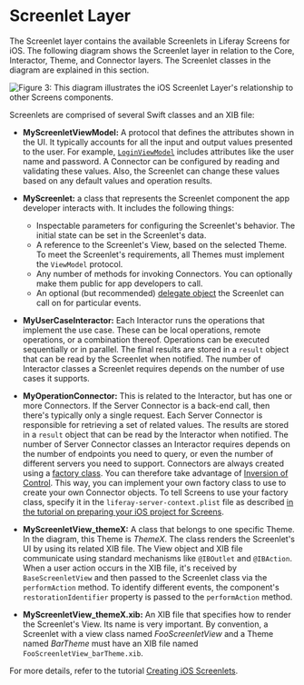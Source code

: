 # Screenlet Layer

The Screenlet layer contains the available Screenlets in Liferay Screens for
iOS. The following diagram shows the Screenlet layer in relation to the Core,
Interactor, Theme, and Connector layers. The Screenlet classes in the diagram 
are explained in this section. 

![Figure 3: This diagram illustrates the iOS Screenlet Layer's relationship to other Screens components.](../../../../images/screens-ios-architecture-03.png)

Screenlets are comprised of several Swift classes and an XIB file:

-   **MyScreenletViewModel:** A protocol that defines the attributes shown in 
    the UI. It typically accounts for all the input and output values presented 
    to the user. For example, 
    [`LoginViewModel`](https://github.com/liferay/liferay-screens/blob/master/ios/Framework/Core/Auth/LoginScreenlet/LoginViewModel.swift)
    includes attributes like the user name and password. A Connector can be
    configured by reading and validating these values. Also, the Screenlet can 
    change these values based on any default values and operation results. 

-   **MyScreenlet:**  a class that represents the Screenlet component the app
    developer interacts with. It includes the following things:

    -   Inspectable parameters for configuring the Screenlet's behavior. The
        initial state can be set in the Screenlet's data. 
    -   A reference to the Screenlet's View, based on the selected Theme. To 
        meet the Screenlet's requirements, all Themes must implement the 
        `ViewModel` protocol. 
    -   Any number of methods for invoking Connectors. You can optionally make 
        them public for app developers to call.  
    -   An optional (but recommended)
        [delegate object](https://developer.apple.com/library/ios/documentation/general/conceptual/DevPedia-CocoaCore/Delegation.html)
        the Screenlet can call on for particular events. 

-   **MyUserCaseInteractor:**  Each Interactor runs the operations that 
    implement the use case. These can be local operations, remote operations, or 
    a combination thereof. Operations can be executed sequentially or in 
    parallel. The final results are stored in a `result` object that can be read 
    by the Screenlet when notified. The number of Interactor classes a Screenlet 
    requires depends on the number of use cases it supports. 

-   **MyOperationConnector:** This is related to the Interactor, but has one or 
    more Connectors. If the Server Connector is a back-end call, then there's 
    typically only a single request. Each Server Connector is responsible for 
    retrieving a set of related values. The results are stored in a `result` 
    object that can be read by the Interactor when notified. The number of 
    Server Connector classes an Interactor requires depends on the number of 
    endpoints you need to query, or even the number of different servers you 
    need to support. Connectors are always created using a 
    [factory class](https://en.wikipedia.org/wiki/Abstract_factory_pattern). 
    You can therefore take advantage of 
    [Inversion of Control](https://en.wikipedia.org/wiki/Inversion_of_control). 
    This way, you can implement your own factory class to use to create your own 
    Connector objects. To tell Screens to use your factory class, specify it in 
    the `liferay-server-context.plist` file as described 
    [in the tutorial on preparing your iOS project for Screens](/develop/tutorials/-/knowledge_base/7-0/preparing-ios-projects-for-liferay-screens#configuring-communication-with-liferay). 

-   **MyScreenletView_themeX:** A class that belongs to one specific Theme. In 
    the diagram, this Theme is *ThemeX*. The class renders the Screenlet's UI by 
    using its related XIB file. The View object and XIB file communicate using 
    standard mechanisms like `@IBOutlet` and `@IBAction`. When a user action 
    occurs in the XIB file, it's received by `BaseScreenletView` and then passed 
    to the Screenlet class via the `performAction` method. To identify different 
    events, the component's `restorationIdentifier` property is passed to the 
    `performAction` method. 

-   **MyScreenletView_themeX.xib:** An XIB file that specifies how to render the
    Screenlet's View. Its name is very important. By convention, a Screenlet 
    with a view class named *FooScreenletView* and a Theme named *BarTheme* must 
    have an XIB file named `FooScreenletView_barTheme.xib`. 

For more details, refer to the tutorial
[Creating iOS Screenlets](/develop/tutorials/-/knowledge_base/7-0/creating-ios-screenlets). 
